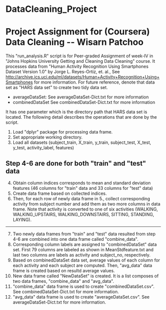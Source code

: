 # DataCleaning_Project
# Project Assignment for (Coursera) Data Cleaning -- Wisarn Patchoo

This "run_analysis.R" script is for Peer-graded Assignment of week-IV in "Johns Hopkins University  Getting and Cleaning Data Cleaning" course. It processes data from "Human Activity Recognition Using Smartphones Dataset Version 1.0" by Jorge L. Reyes-Ortiz, et. al., See <http://archive.ics.uci.edu/ml/datasets/Human+Activity+Recognition+Using+Smartphones>
for more information. For future reference, denote that data set as "HARS data set" to create two tidy data set.

- averageDataSet: See averageDataSet-Dict.txt for more information
- combinedDataSet See combinedDataSet-Dict.txt for more information

It has one parameter which is the directory path that HARS data set is located. The following detail describes the operations that are done by the script.

1. Load "dplyr" package for processing data frame.
2. Set appropriate working directory.
3. Load all datasets (subject_train, X_train, y_train, subject_test, X_test, y_test, activity_label, features)

Step 4-6 are done for both "train" and "test" data
-------------------------------------------
4. Obtain column indices corresponds to mean and standard deviation features (46 columns for "train" data and 33 columns for "test" data)
5. Create data frame based on collected indices.
6. Then, for each row of newly data frame in 5., collect corresponding activity from subject number and add them as two more columns in data frame. Note that activity is converted to one of six activities (WALKING, WALKING_UPSTAIRS, WALKING_DOWNSTAIRS, SITTING, STANDING, LAYING).
-------------------------------------------

7. Two newly data frames from "train" and "test" data resulted from step 4-6 are combined into one data frame called "combine_data".
8. Corresponding column labels are assigned to "combinedDataSet" data set. First 79 columns are labeled as shown in MeanStdfeature.txt and last two columns are labels as activity and subject_no, respectively.
9. Based on combinedDataSet data set, average values of each column for each activity and 
each subject are computed. Then, "avg_data" data frame is created based on resultd average values.
10. New data frame called "NewDataSet" is created. It is a list composes of two data frames, "combine_data" and "avg_data".
11. "combine_data" data frame is used to create "combinedDataSet.csv". See combinedDataSet-Dict.txt for more information.
12. "avg_data" data frame is used to create "averageDataSet.csv". See averageDataSet-Dict.txt for more information.
